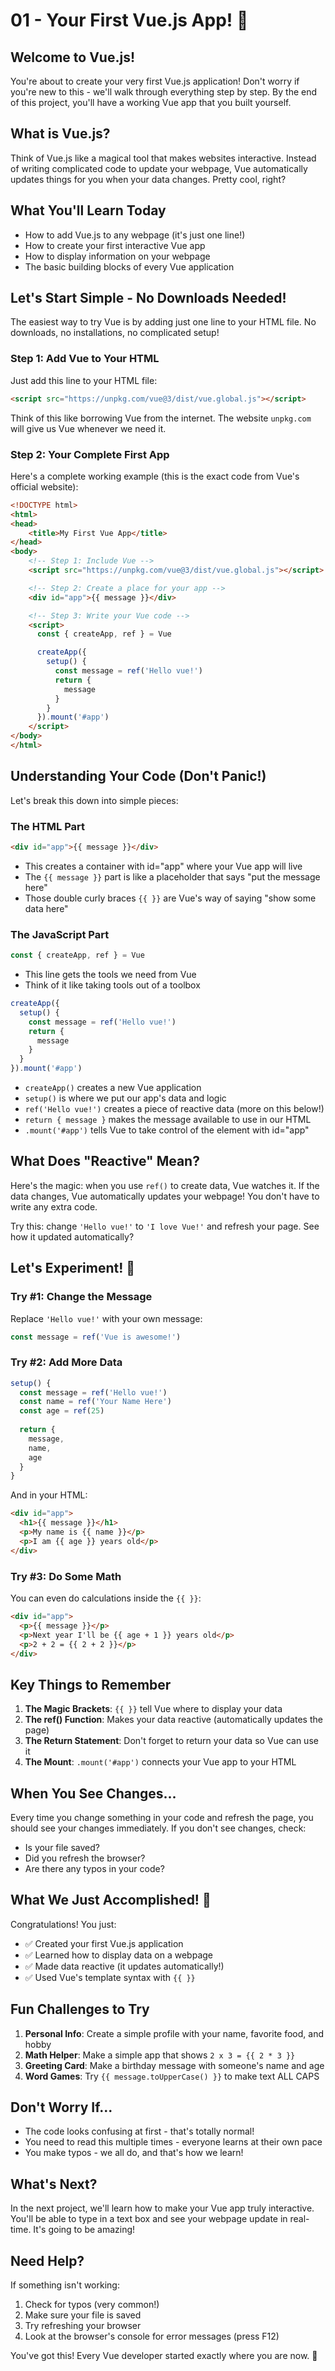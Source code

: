 # 01 - Your First Vue.js App! 🎉

## Welcome to Vue.js!
You're about to create your very first Vue.js application! Don't worry if you're new to this - we'll walk through everything step by step. By the end of this project, you'll have a working Vue app that you built yourself.

## What is Vue.js?
Think of Vue.js like a magical tool that makes websites interactive. Instead of writing complicated code to update your webpage, Vue automatically updates things for you when your data changes. Pretty cool, right?

## What You'll Learn Today
- How to add Vue.js to any webpage (it's just one line!)
- How to create your first interactive Vue app
- How to display information on your webpage
- The basic building blocks of every Vue application

## Let's Start Simple - No Downloads Needed!

The easiest way to try Vue is by adding just one line to your HTML file. No downloads, no installations, no complicated setup!

### Step 1: Add Vue to Your HTML
Just add this line to your HTML file:
```html
<script src="https://unpkg.com/vue@3/dist/vue.global.js"></script>
```

Think of this like borrowing Vue from the internet. The website `unpkg.com` will give us Vue whenever we need it.

### Step 2: Your Complete First App
Here's a complete working example (this is the exact code from Vue's official website):

```html
<!DOCTYPE html>
<html>
<head>
    <title>My First Vue App</title>
</head>
<body>
    <!-- Step 1: Include Vue -->
    <script src="https://unpkg.com/vue@3/dist/vue.global.js"></script>

    <!-- Step 2: Create a place for your app -->
    <div id="app">{{ message }}</div>

    <!-- Step 3: Write your Vue code -->
    <script>
      const { createApp, ref } = Vue

      createApp({
        setup() {
          const message = ref('Hello vue!')
          return {
            message
          }
        }
      }).mount('#app')
    </script>
</body>
</html>
```

## Understanding Your Code (Don't Panic!)

Let's break this down into simple pieces:

### The HTML Part
```html
<div id="app">{{ message }}</div>
```
- This creates a container with id="app" where your Vue app will live
- The `{{ message }}` part is like a placeholder that says "put the message here"
- Those double curly braces `{{ }}` are Vue's way of saying "show some data here"

### The JavaScript Part
```javascript
const { createApp, ref } = Vue
```
- This line gets the tools we need from Vue
- Think of it like taking tools out of a toolbox

```javascript
createApp({
  setup() {
    const message = ref('Hello vue!')
    return {
      message
    }
  }
}).mount('#app')
```
- `createApp()` creates a new Vue application
- `setup()` is where we put our app's data and logic
- `ref('Hello vue!')` creates a piece of reactive data (more on this below!)
- `return { message }` makes the message available to use in our HTML
- `.mount('#app')` tells Vue to take control of the element with id="app"

## What Does "Reactive" Mean?

Here's the magic: when you use `ref()` to create data, Vue watches it. If the data changes, Vue automatically updates your webpage! You don't have to write any extra code.

Try this: change `'Hello vue!'` to `'I love Vue!'` and refresh your page. See how it updated automatically?

## Let's Experiment! 🧪

### Try #1: Change the Message
Replace `'Hello vue!'` with your own message:
```javascript
const message = ref('Vue is awesome!')
```

### Try #2: Add More Data
```javascript
setup() {
  const message = ref('Hello vue!')
  const name = ref('Your Name Here')
  const age = ref(25)
  
  return {
    message,
    name,
    age
  }
}
```

And in your HTML:
```html
<div id="app">
  <h1>{{ message }}</h1>
  <p>My name is {{ name }}</p>
  <p>I am {{ age }} years old</p>
</div>
```

### Try #3: Do Some Math
You can even do calculations inside the `{{ }}`:
```html
<div id="app">
  <p>{{ message }}</p>
  <p>Next year I'll be {{ age + 1 }} years old</p>
  <p>2 + 2 = {{ 2 + 2 }}</p>
</div>
```

## Key Things to Remember

1. **The Magic Brackets**: `{{ }}` tell Vue where to display your data
2. **The ref() Function**: Makes your data reactive (automatically updates the page)
3. **The Return Statement**: Don't forget to return your data so Vue can use it
4. **The Mount**: `.mount('#app')` connects your Vue app to your HTML

## When You See Changes...
Every time you change something in your code and refresh the page, you should see your changes immediately. If you don't see changes, check:
- Is your file saved?
- Did you refresh the browser?
- Are there any typos in your code?

## What We Just Accomplished! 🎯

Congratulations! You just:
- ✅ Created your first Vue.js application
- ✅ Learned how to display data on a webpage
- ✅ Made data reactive (it updates automatically!)
- ✅ Used Vue's template syntax with `{{ }}`

## Fun Challenges to Try

1. **Personal Info**: Create a simple profile with your name, favorite food, and hobby
2. **Math Helper**: Make a simple app that shows `2 x 3 = {{ 2 * 3 }}`
3. **Greeting Card**: Make a birthday message with someone's name and age
4. **Word Games**: Try `{{ message.toUpperCase() }}` to make text ALL CAPS

## Don't Worry If...

- The code looks confusing at first - that's totally normal!
- You need to read this multiple times - everyone learns at their own pace
- You make typos - we all do, and that's how we learn!

## What's Next?

In the next project, we'll learn how to make your Vue app truly interactive. You'll be able to type in a text box and see your webpage update in real-time. It's going to be amazing!

## Need Help?

If something isn't working:
1. Check for typos (very common!)
2. Make sure your file is saved
3. Try refreshing your browser
4. Look at the browser's console for error messages (press F12)

You've got this! Every Vue developer started exactly where you are now. 🚀